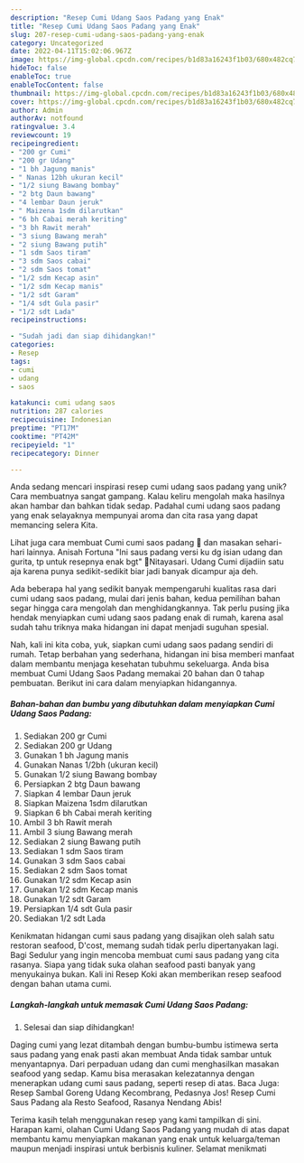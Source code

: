 ```yaml
---
description: "Resep Cumi Udang Saos Padang yang Enak"
title: "Resep Cumi Udang Saos Padang yang Enak"
slug: 207-resep-cumi-udang-saos-padang-yang-enak
category: Uncategorized
date: 2022-04-11T15:02:06.967Z
image: https://img-global.cpcdn.com/recipes/b1d83a16243f1b03/680x482cq70/cumi-udang-saos-padang-foto-resep-utama.jpg
hideToc: false
enableToc: true
enableTocContent: false
thumbnail: https://img-global.cpcdn.com/recipes/b1d83a16243f1b03/680x482cq70/cumi-udang-saos-padang-foto-resep-utama.jpg
cover: https://img-global.cpcdn.com/recipes/b1d83a16243f1b03/680x482cq70/cumi-udang-saos-padang-foto-resep-utama.jpg
author: Admin
authorAv: notfound
ratingvalue: 3.4
reviewcount: 19
recipeingredient:
- "200 gr Cumi"
- "200 gr Udang"
- "1 bh Jagung manis"
- " Nanas 12bh ukuran kecil"
- "1/2 siung Bawang bombay"
- "2 btg Daun bawang"
- "4 lembar Daun jeruk"
- " Maizena 1sdm dilarutkan"
- "6 bh Cabai merah keriting"
- "3 bh Rawit merah"
- "3 siung Bawang merah"
- "2 siung Bawang putih"
- "1 sdm Saos tiram"
- "3 sdm Saos cabai"
- "2 sdm Saos tomat"
- "1/2 sdm Kecap asin"
- "1/2 sdm Kecap manis"
- "1/2 sdt Garam"
- "1/4 sdt Gula pasir"
- "1/2 sdt Lada"
recipeinstructions:

- "Sudah jadi dan siap dihidangkan!"
categories:
- Resep
tags:
- cumi
- udang
- saos

katakunci: cumi udang saos 
nutrition: 287 calories
recipecuisine: Indonesian
preptime: "PT17M"
cooktime: "PT42M"
recipeyield: "1"
recipecategory: Dinner

---
```





Anda sedang mencari inspirasi resep cumi udang saos padang yang unik? Cara membuatnya sangat gampang. Kalau keliru mengolah maka hasilnya akan hambar dan bahkan tidak sedap. Padahal cumi udang saos padang yang enak selayaknya mempunyai aroma dan cita rasa yang dapat memancing selera Kita.





Lihat juga cara membuat Cumi cumi saos padang 🦑 dan masakan sehari-hari lainnya. Anisah Fortuna &#34;Ini saus padang versi ku dg isian udang dan gurita, tp untuk resepnya enak bgt&#34; 🔪Nitayasari. Udang Cumi dijadiin satu aja karena punya sedikit-sedikit biar jadi banyak dicampur aja deh.

Ada beberapa hal yang sedikit banyak mempengaruhi kualitas rasa dari cumi udang saos padang, mulai dari jenis bahan, kedua pemilihan bahan segar hingga cara mengolah dan menghidangkannya. Tak perlu pusing jika hendak menyiapkan cumi udang saos padang enak di rumah, karena asal sudah tahu triknya maka hidangan ini dapat menjadi suguhan spesial.






Nah, kali ini kita coba, yuk, siapkan cumi udang saos padang sendiri di rumah. Tetap berbahan yang sederhana, hidangan ini bisa memberi manfaat dalam membantu menjaga kesehatan tubuhmu sekeluarga. Anda bisa membuat Cumi Udang Saos Padang memakai 20 bahan dan 0 tahap pembuatan. Berikut ini cara dalam menyiapkan hidangannya.

<!--inarticleads1-->

##### Bahan-bahan dan bumbu yang dibutuhkan dalam menyiapkan Cumi Udang Saos Padang:

1. Sediakan 200 gr Cumi
1. Sediakan 200 gr Udang
1. Gunakan 1 bh Jagung manis
1. Gunakan  Nanas 1/2bh (ukuran kecil)
1. Gunakan 1/2 siung Bawang bombay
1. Persiapkan 2 btg Daun bawang
1. Siapkan 4 lembar Daun jeruk
1. Siapkan  Maizena 1sdm dilarutkan
1. Siapkan 6 bh Cabai merah keriting
1. Ambil 3 bh Rawit merah
1. Ambil 3 siung Bawang merah
1. Sediakan 2 siung Bawang putih
1. Sediakan 1 sdm Saos tiram
1. Gunakan 3 sdm Saos cabai
1. Sediakan 2 sdm Saos tomat
1. Gunakan 1/2 sdm Kecap asin
1. Gunakan 1/2 sdm Kecap manis
1. Gunakan 1/2 sdt Garam
1. Persiapkan 1/4 sdt Gula pasir
1. Sediakan 1/2 sdt Lada


Kenikmatan hidangan cumi saus padang yang disajikan oleh salah satu restoran seafood, D&#39;cost, memang sudah tidak perlu dipertanyakan lagi. Bagi Sedulur yang ingin mencoba membuat cumi saus padang yang cita rasanya. Siapa yang tidak suka olahan seafood pasti banyak yang menyukainya bukan. Kali ini Resep Koki akan memberikan resep seafood dengan bahan utama cumi. 

<!--inarticleads2-->

##### Langkah-langkah untuk memasak Cumi Udang Saos Padang:


1. Selesai dan siap dihidangkan!

Daging cumi yang lezat ditambah dengan bumbu-bumbu istimewa serta saus padang yang enak pasti akan membuat Anda tidak sambar untuk menyantapnya. Dari perpaduan udang dan cumi menghasilkan masakan seafood yang sedap. Kamu bisa merasakan kelezatannya dengan menerapkan udang cumi saus padang, seperti resep di atas. Baca Juga: Resep Sambal Goreng Udang Kecombrang, Pedasnya Jos! Resep Cumi Saus Padang ala Resto Seafood, Rasanya Nendang Abis! 

Terima kasih telah menggunakan resep yang kami tampilkan di sini. Harapan kami, olahan Cumi Udang Saos Padang yang mudah di atas dapat membantu kamu menyiapkan makanan yang enak untuk keluarga/teman maupun menjadi inspirasi untuk berbisnis kuliner. Selamat menikmati
